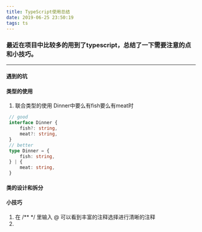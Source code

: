 ```yaml
---
title: TypeScript使用总结
date: 2019-06-25 23:50:19
tags: ts 
---
```

### 最近在项目中比较多的用到了typescript，总结了一下需要注意的点和小技巧。

---
<!-- more -->
#### 遇到的坑
#### 类型的使用
  1. 联合类型的使用
   Dinner中要么有fish要么有meat时
   ```typescript
    // good
    interface Dinner {
        fish?: string,
        meat?: string,
    }
    // better
    type Dinner = {
        fish: string,
    } | {
        meat: string,
    }
   ```
#### 类的设计和拆分
#### 小技巧
  1. 在 /** */ 里输入 @ 可以看到丰富的注释选择进行清晰的注释
  2. 

